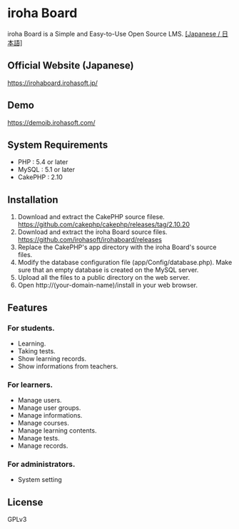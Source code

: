 # iroha Board
iroha Board is a Simple and Easy-to-Use Open Source LMS.  [[Japanese / 日本語]](/README.jp.md)

## Official Website (Japanese)
https://irohaboard.irohasoft.jp/

## Demo
https://demoib.irohasoft.com/

## System Requirements
* PHP : 5.4 or later
* MySQL : 5.1 or later
* CakePHP : 2.10

## Installation
1. Download and extract the CakePHP source filese.
https://github.com/cakephp/cakephp/releases/tag/2.10.20
2. Download and extract the iroha Board source files.
https://github.com/irohasoft/irohaboard/releases
3. Replace the CakePHP's app directory with the iroha Board's source files.
4. Modify the database configuration file (app/Config/database.php).
Make sure that an empty database is created on the MySQL server.
5. Upload all the files to a public directory on the web server.
6. Open http://(your-domain-name)/install in your web browser.

## Features

### For students.

- Learning.
- Taking tests.
- Show learning records.
- Show informations from teachers.

### For learners.
- Manage users.
- Manage user groups.
- Manage informations.
- Manage courses.
- Manage learning contents.
- Manage tests.
- Manage records.

### For administrators.
- System setting

## License
GPLv3
